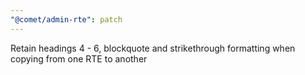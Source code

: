 ```yaml
---
"@comet/admin-rte": patch
---
```


Retain headings 4 - 6, blockquote and strikethrough formatting when copying from one RTE to another
